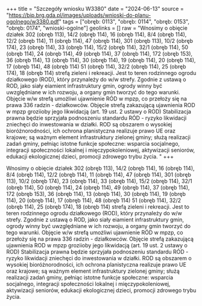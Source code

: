 +++
title = "Szczegóły wniosku W3380"
date = "2024-06-13"
source = "https://bip.brg.gda.pl/images/uploads/wnioski-do-planu-ogolnego/w3380.pdf"
tags = ["obręb: 0113", "obręb: 0114", "obręb: 0153", "obręb: 0174", "wnioski-ogolne"]
geolinks = []
raw = "Wnosimy o obięcie działek 302 (obręb 113), 14/2 (obręb 114), 16 (obręb 114), 8/4 (obręb 114), 12/2 (obręb 114), 11 (obręb 114), 47 (obręb 114), 301 (obręb 113), 10/2 (obręb 174), 23 (obręb 114), 33 (obręb 114), 15/2 (obręb 114), 32/1 (obręb 114), 50 (obręb 114), 24 (obręb 114), 49 (obręb 114), 37 (obręb 114), 172 (obręb 153), 36 (obręb 114), 13 (obręb 114), 30 (obręb 114), 19 (obręb 114), 20 (obręb 114), 17 (obręb 114), 48 (obręb 114) 51 (obręb 114), 32/2 (obręb 114), 25 (obręb 174), 18 (obręb 114) strefą zieleni i rekreacji. Jest to teren rodzinnego ogrodu działkowego (ROD), który przynależy do w/w strefy. Zgodnie z ustawą o ROD, jako siały eiamient infrastruktury gmin, ogrody winny być uwzględniane w ich rozwoju, a organy gmin tworzyć do tego warunki. Objęcie w/w strefą umożliwi ujawnienie RÓD w mpzp, co przełoży się na prawa 336 radzin - działkowców. Objęcie strefą zakazującą ujawnienia ROD w mpzp groziioby jego likwidacją (art. 19 ust. 2 ustawy o ROD) Stabilizacja prawna będzie sprzyjała podnoszeniu standardu RÓD - ryzyko likwidacji zniechęci do inwestowania w działki. ROD są obszarem o wysokiej bioróżnorodności, ich ochrona planistyczna realizuje prawo UE oraz krajowe; są ważnym element infrastruktury zielonej gminy; służą realizacji zadań gminy, pełniąc istotne funkcje społeczne: wsparcia socjalnego, integracji społeczności lokalnej i mięczypokoleniowej, aktywizacji seniorów, edukacji ekologicznej dzieci, promocji zdrowego trybu życia. "
+++

Wnosimy o obięcie działek 302 (obręb 113), 14/2 (obręb 114), 16 (obręb 114), 8/4 (obręb 114), 12/2
(obręb 114), 11 (obręb 114), 47 (obręb 114), 301 (obręb 113), 10/2 (obręb 174), 23 (obręb 114), 33 (obręb 114),
15/2 (obręb 114), 32/1 (obręb 114), 50 (obręb 114), 24 (obręb 114), 49 (obręb 114), 37 (obręb 114), 172 (obręb
153), 36 (obręb 114), 13 (obręb 114), 30 (obręb 114), 19 (obręb 114), 20 (obręb 114), 17 (obręb 114), 48 (obręb
114) 51 (obręb 114), 32/2 (obręb 114), 25 (obręb 174), 18 (obręb 114) strefą zieleni i rekreacji. Jest to teren
rodzinnego ogrodu działkowego (ROD), który przynależy do w/w strefy. Zgodnie z ustawą o ROD, jako siały
eiamient infrastruktury gmin, ogrody winny być uwzględniane w ich rozwoju, a organy gmin tworzyć do tego
warunki. Objęcie w/w strefą umożliwi ujawnienie RÓD w mpzp, co przełoży się na prawa 336 radzin -
działkowców. Objęcie strefą zakazującą ujawnienia ROD w mpzp groziioby jego likwidacją (art. 19 ust. 2 ustawy o
ROD) Stabilizacja prawna będzie sprzyjała podnoszeniu standardu RÓD - ryzyko likwidacji zniechęci do
inwestowania w działki. ROD są obszarem o wysokiej bioróżnorodności, ich ochrona planistyczna realizuje prawo
UE oraz krajowe; są ważnym element infrastruktury zielonej gminy; służą realizacji zadań gminy, pełniąc istotne
funkcje społeczne: wsparcia socjalnego, integracji społeczności lokalnej i mięczypokoleniowej, aktywizacji
seniorów, edukacji ekologicznej dzieci, promocji zdrowego trybu życia.



